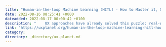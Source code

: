 ```yaml
---
title: "Human-in-the-loop Machine Learning (HITL) - How to Master it, Simplified"
date: 2022-08-16 08:25:41 +0000
dateadded: 2022-08-17 00:00:42 +0100
description: "    UX approaches have already solved this puzzle: real-world examples and use cases, opportunities, and how to implement it right now…  Continue reading on UX Planet »  "
link: "https://uxplanet.org/human-in-the-loop-machine-learning-hitl-how-to-master-it-simplified-57219fb3539e?source=rss----819cc2aaeee0---4"
category:
directory: _directory/ux-planet.md
---
```

